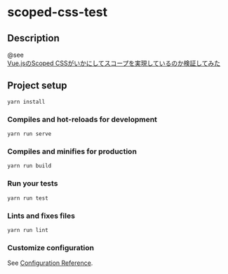 # scoped-css-test

## Description

@see  
[Vue.jsのScoped CSSがいかにしてスコープを実現しているのか検証してみた](https://qiita.com/mascii/items/623d4c97c3f95e6984c0)

## Project setup
```
yarn install
```

### Compiles and hot-reloads for development
```
yarn run serve
```

### Compiles and minifies for production
```
yarn run build
```

### Run your tests
```
yarn run test
```

### Lints and fixes files
```
yarn run lint
```

### Customize configuration
See [Configuration Reference](https://cli.vuejs.org/config/).
